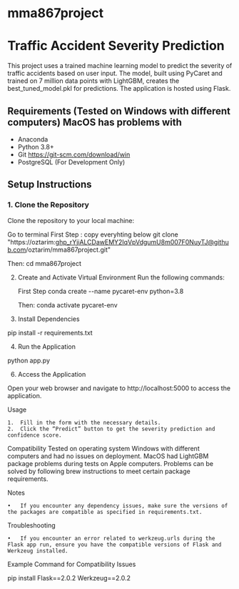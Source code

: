 # mma867project

# Traffic Accident Severity Prediction
This project uses a trained machine learning model to predict the severity of traffic accidents based on user input. The model, built using PyCaret and trained on 7 million data points with LightGBM, creates the best_tuned_model.pkl for predictions. The application is hosted using Flask.

## Requirements (Tested on Windows with different computers) MacOS has problems with 

- Anaconda
- Python 3.8+
- Git https://git-scm.com/download/win
- PostgreSQL (For Development Only)

## Setup Instructions

### 1. Clone the Repository

Clone the repository to your local machine:

Go to terminal 
First Step : copy everyhting below
git clone "https://oztarim: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@github.com/oztarim/mma867project.git"

Then:
cd mma867project


2. Create and Activate Virtual Environment
Run the following commands:

   First Step
conda create --name pycaret-env python=3.8

   Then:
conda activate pycaret-env

3. Install Dependencies

pip install -r requirements.txt


4. Run the Application 

python app.py

6. Access the Application

Open your web browser and navigate to http://localhost:5000 to access the application.

Usage

	1.	Fill in the form with the necessary details.
	2.	Click the “Predict” button to get the severity prediction and confidence score.
 
Compatibility
Tested on operating system Windows with different computers and had no issues on deployment. MacOS had LightGBM package problems during tests on Apple computers. Problems can be solved by following brew instructions to meet certain package requirements.

Notes

	•	If you encounter any dependency issues, make sure the versions of the packages are compatible as specified in requirements.txt.

Troubleshooting

	•	If you encounter an error related to werkzeug.urls during the Flask app run, ensure you have the compatible versions of Flask and Werkzeug installed.

Example Command for Compatibility Issues

pip install Flask==2.0.2 Werkzeug==2.0.2
